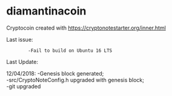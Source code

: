 # diamantinacoin

Cryptocoin created with https://cryptonotestarter.org/inner.html


Last issue:

            -Fail to build on Ubuntu 16 LTS

Last Update:

12/04/2018: -Genesis block generated;                                                                       
            -src/CryptoNoteConfig.h upgraded with genesis block;                                                        
            -git upgraded                                                                       
